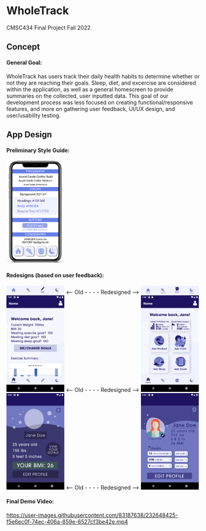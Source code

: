 # WholeTrack
CMSC434 Final Project Fall 2022

## Concept
#### General Goal: 
WholeTrack has users track their daily health habits to determine whether or not they are reaching their goals. Sleep, diet, and excercise are considered within the application, as well as a general homescreen to provide summaries on the collected, user inputted data. This goal of our development process was less focused on creating functional/responsive features, and more on gathering user feedback, UI/UX design, and user/usability testing. 

## App Design
#### Preliminary Style Guide:
<img
  src="WholeTrack Style Guide.png"
  style="display: inline-block; margin: 0 auto; width: 30%">
  
#### Redesigns (based on user feedback):
<img 
  src="Redesigns/old nav bar.png"
  style="display: inline-block; margin: 10 auto; width: 30%">
  <-- Old - - - -  Redesigned -->
<img 
  src="Redesigns/new nav bar.png"
  style="display: inline-block; margin: 0 auto; width: 30%">
<img 
  src="Redesigns/old home screen.png"
  style="display: inline-block; margin: 20 auto; width: 30%">
  <-- Old - - - -  Redesigned -->
<img 
  src="Redesigns/new home screen.png"
  style="display: inline-block; margin: 20 auto; width: 30%">
<img 
  src="Redesigns/old profile page.png"
  style="display: inline-block; margin: 0 auto; width: 30%">
  <-- Old - - - -  Redesigned -->
<img 
  src="Redesigns/new profile page.png"
  style="display: inline-block; margin: 10 auto; width: 30%">

#### Final Demo Video:


https://user-images.githubusercontent.com/83187638/232648425-f5e6ec0f-74ec-406a-859e-6527cf3be42e.mp4


